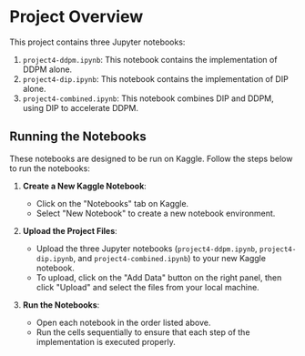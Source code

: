 # Project Overview

This project contains three Jupyter notebooks:

1. `project4-ddpm.ipynb`: This notebook contains the implementation of DDPM alone.
2. `project4-dip.ipynb`: This notebook contains the implementation of DIP alone.
3. `project4-combined.ipynb`: This notebook combines DIP and DDPM, using DIP to accelerate DDPM.

## Running the Notebooks

These notebooks are designed to be run on Kaggle. Follow the steps below to run the notebooks:

1. **Create a New Kaggle Notebook**:
   - Click on the "Notebooks" tab on Kaggle.
   - Select "New Notebook" to create a new notebook environment.

2. **Upload the Project Files**:
   - Upload the three Jupyter notebooks (`project4-ddpm.ipynb`, `project4-dip.ipynb`, and `project4-combined.ipynb`) to your new Kaggle notebook.
   - To upload, click on the "Add Data" button on the right panel, then click "Upload" and select the files from your local machine.

3. **Run the Notebooks**:
   - Open each notebook in the order listed above.
   - Run the cells sequentially to ensure that each step of the implementation is executed properly.


